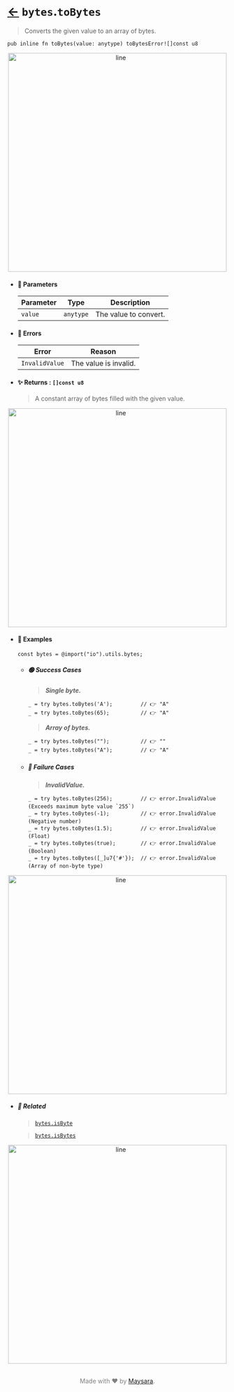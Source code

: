 # [←](../bytes.md) `bytes`.`toBytes`

> Converts the given value to an array of bytes.

```zig
pub inline fn toBytes(value: anytype) toBytesError![]const u8
```


<div align="center">
<img src="https://raw.githubusercontent.com/Super-ZIG/io/refs/heads/main/dist/img/md/line.png" alt="line" style="width:500px;"/>
</div>

- #### 🧩 Parameters

    | Parameter | Type      | Description           |
    | --------- | --------- | --------------------- |
    | `value`   | `anytype` | The value to convert. |

- #### 🚫 Errors
    
    | Error          | Reason                |
    | -------------- | --------------------- |
    | `InvalidValue` | The value is invalid. |

- #### ✨ Returns : `[]const u8`

    > A constant array of bytes filled with the given value.

<div align="center">
<img src="https://raw.githubusercontent.com/Super-ZIG/io/refs/heads/main/dist/img/md/line.png" alt="line" style="width:500px;"/>
</div>

- #### 🧪 Examples

    ```zig
    const bytes = @import("io").utils.bytes;
    ```

    - ##### 🟢 Success Cases

        > **_Single byte._**

        ```zig
        _ = try bytes.toBytes('A');         // 👉 "A"
        _ = try bytes.toBytes(65);          // 👉 "A"
        ```

        > **_Array of bytes._**

        ```zig
        _ = try bytes.toBytes("");          // 👉 ""
        _ = try bytes.toBytes("A");         // 👉 "A"
        ```

    - ##### 🔴 Failure Cases
        
        > **_InvalidValue._**

        ```zig
        _ = try bytes.toBytes(256);         // 👉 error.InvalidValue (Exceeds maximum byte value `255`)
        _ = try bytes.toBytes(-1);          // 👉 error.InvalidValue (Negative number)
        _ = try bytes.toBytes(1.5);         // 👉 error.InvalidValue (Float)
        _ = try bytes.toBytes(true);        // 👉 error.InvalidValue (Boolean)
        _ = try bytes.toBytes([_]u7{'#'});  // 👉 error.InvalidValue (Array of non-byte type)
        ```

<div align="center">
<img src="https://raw.githubusercontent.com/Super-ZIG/io/refs/heads/main/dist/img/md/line.png" alt="line" style="width:500px;"/>
</div>

- ##### 🔗 Related

  > [`bytes.isByte`](./isByte.md)

  > [`bytes.isBytes`](./isbytes.md)

<div align="center">
<img src="https://raw.githubusercontent.com/Super-ZIG/io/refs/heads/main/dist/img/md/line.png" alt="line" style="width:500px;"/>
</div>

<p align="center" style="color:grey;"><br />Made with ❤️ by <a href="http://github.com/maysara-elshewehy" target="blank">Maysara</a>.</p>